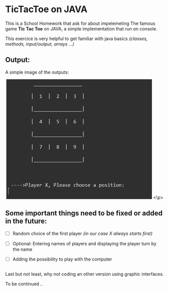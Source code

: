 # TicTacToe on JAVA

This is a School Homework that ask for about impelemeting The famous game **Tic Tac Toe** on JAVA, a simple implementation that run on console.

This exercice is very helpful to get familiar with java basics *(classes, methods, input/output, arrays ...)*

## Output:

A simple image of the outputs:
<p align="center">
  <img  src="https://github.com/choub26/Tic-Tac-Toe-JAVA/blob/master/tictactoe.PNG">
<\p>

## Some important things need to be fixed or added in the future:

- [ ] Random choice of the first player *(in our case X always starts first)*
- [ ] Optional: Entering names of players and displaying the player turn by the name
- [ ] Adding the possibility to play with the computer 


##    

Last but not least, why not coding an other version using graphic interfaces.

To be continued ..
